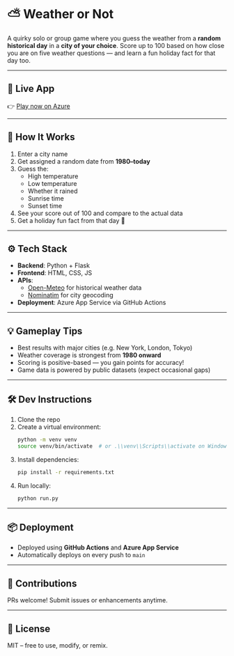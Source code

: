 # ⛅ Weather or Not

A quirky solo or group game where you guess the weather from a **random historical day** in a **city of your choice**. Score up to 100 based on how close you are on five weather questions — and learn a fun holiday fact for that day too.

---

## 🚀 Live App

👉 [Play now on Azure](weather-or-not-c0crfdghawf7ebah.eastus2-01.azurewebsites.net)

---

## 🧠 How It Works

1. Enter a city name
2. Get assigned a random date from **1980–today**
3. Guess the:
   - High temperature
   - Low temperature
   - Whether it rained
   - Sunrise time
   - Sunset time
4. See your score out of 100 and compare to the actual data
5. Get a holiday fun fact from that day 📅

---

## ⚙️ Tech Stack

- **Backend**: Python + Flask
- **Frontend**: HTML, CSS, JS
- **APIs**:
  - [Open-Meteo](https://open-meteo.com/) for historical weather data
  - [Nominatim](https://nominatim.org/) for city geocoding
- **Deployment**: Azure App Service via GitHub Actions


---

## 💡 Gameplay Tips

- Best results with major cities (e.g. New York, London, Tokyo)
- Weather coverage is strongest from **1980 onward**
- Scoring is positive-based — you gain points for accuracy!
- Game data is powered by public datasets (expect occasional gaps)

---

## 🛠 Dev Instructions

1. Clone the repo
2. Create a virtual environment:
   ```bash
   python -m venv venv
   source venv/bin/activate  # or .\\venv\\Scripts\\activate on Windows
   ```
3. Install dependencies:
   ```bash
   pip install -r requirements.txt
   ```
4. Run locally:
   ```bash
   python run.py
   ```

---

## 📦 Deployment

- Deployed using **GitHub Actions** and **Azure App Service**
- Automatically deploys on every push to `main`

---

## 🙌 Contributions

PRs welcome! Submit issues or enhancements anytime.

---

## 📜 License

MIT – free to use, modify, or remix.



